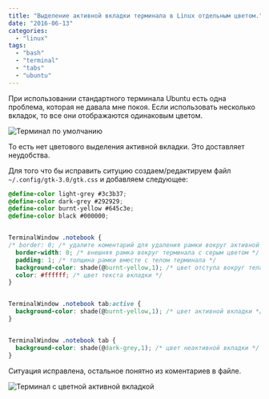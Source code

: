 ```yaml
---
title: "Выделение активной вкладки терминала в Linux отдельным цветом."
date: "2016-06-13"
categories: 
  - "linux"
tags: 
  - "bash"
  - "terminal"
  - "tabs"
  - "ubuntu"
---
```


При использовании стандартного терминала Ubuntu есть одна проблема, которая не давала мне покоя.
Если использовать несколько вкладок, то все они отображаются одинаковым цветом.

![Терминал по умолчанию](/images/2016/06/console-only-black.png)

То есть нет цветового выделения активной вкладки. Это доставляет неудобства.

Для того что бы исправить ситуцию создаем/редактируем файл `~/.config/gtk-3.0/gtk.css` и добавляем следующее:

```css
@define-color light-grey #3c3b37;
@define-color dark-grey #292929;
@define-color burnt-yellow #645c3e;
@define-color black #000000;


TerminalWindow .notebook {
/* border: 0; /* удалите коментарий для удаления рамки вокруг активной вкладки */
  border-width: 0; /* внешняя рамка вокруг терминала с серым цветом */
  padding: 1; /* толщина рамки вместе с телом терминала */
  background-color: shade(@burnt-yellow,1); /* цвет отступа вокруг тела терминала */
  color: #ffffff; /* цвет текста вкладки */
}


TerminalWindow .notebook tab:active {
  background-color: shade(@burnt-yellow,1); /* цвет активной вкладки */
}


TerminalWindow .notebook tab {
  background-color: shade(@dark-grey,1); /* цвет неактивной вкладки */
}

```

Ситуация исправлена, остальное понятно из коментариев в файле.

![Терминал с цветной активной вкладкой](/images/2016/06/console-color-tab.png)
